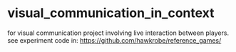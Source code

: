 # visual_communication_in_context
for visual communication project involving live interaction between players.
see experiment code in: https://github.com/hawkrobe/reference_games/
